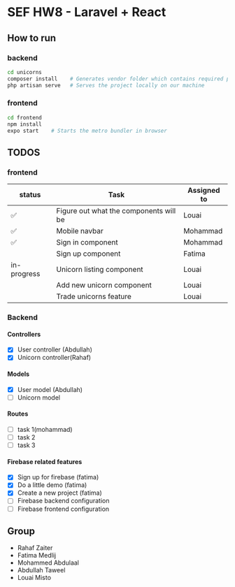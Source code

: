 # SEF HW8 - Laravel + React

## How to run
### backend
``` sh
cd unicorns
composer install    # Generates vendor folder which contains required packages
php artisan serve   # Serves the project locally on our machine
```
### frontend
``` sh
cd frontend
npm install  
expo start    # Starts the metro bundler in browser
```


## TODOS
### frontend
| status             | Task                                   | Assigned to |
|--------------------|----------------------------------------|-------------|
| :white_check_mark: | Figure out what the components will be | Louai       |
| :white_check_mark: | Mobile navbar                          | Mohammad    |
| :white_check_mark: | Sign in component                      | Mohammad    |
|                    | Sign up component                      | Fatima      |
| in-progress        | Unicorn listing component              | Louai       |
|                    | Add new unicorn component              | Louai       |
|                    | Trade unicorns feature                 | Louai       |

### Backend
#### Controllers
- [x] User controller (Abdullah)
- [x] Unicorn controller(Rahaf)
#### Models
- [x] User model (Abdullah)
- [ ] Unicorn model
#### Routes
- [ ] task 1(mohammad)
- [ ] task 2
- [ ] task 3
#### Firebase related features
- [x] Sign up for firebase (fatima)
- [x] Do a little demo (fatima)
- [x] Create a new project (fatima)
- [ ] Firebase backend configuration
- [ ] Firebase frontend configuration

## Group
- Rahaf Zaiter
- Fatima Medlij
- Mohammed Abdulaal
- Abdullah Taweel
- Louai Misto
